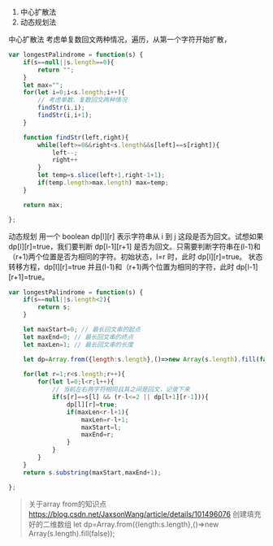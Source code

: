 
 1. 中心扩散法
 2. 动态规划法

中心扩散法
考虑单复数回文两种情况，遍历，从第一个字符开始扩散，

```js
var longestPalindrome = function(s) {
    if(s==null||s.length==0){
        return "";
    }
    let max="";
    for(let i=0;i<s.length;i++){
        // 考虑单数、复数回文两种情况
        findStr(i,i);
        findStr(i,i+1);
    }

    function findStr(left,right){
        while(left>=0&&right<s.length&&s[left]==s[right]){
            left--;
            right++
        }
        let temp=s.slice(left+1,right-1+1);
        if(temp.length>max.length) max=temp;
    }

    return max;

};
```


动态规划 
用一个 boolean dp[l][r] 表示字符串从 i 到 j 这段是否为回文。试想如果 dp[l][r]=true，我们要判断 dp[l-1][r+1] 是否为回文。只需要判断字符串在(l-1)和（r+1)两个位置是否为相同的字符。初始状态，l=r 时，此时 dp[l][r]=true。 状态转移方程，dp[l][r]=true 并且(l-1)和（r+1)两个位置为相同的字符，此时 dp[l-1][r+1]=true。

```js
var longestPalindrome = function(s) {
    if(s==null||s.length<2){
        return s;
    }

    let maxStart=0; // 最长回文串的起点
    let maxEnd=0; // 最长回文串的终点
    let maxLen=1; // 最长回文串的长度

    let dp=Array.from({length:s.length},()=>new Array(s.length).fill(false));
    
    for(let r=1;r<s.length;r++){
        for(let l=0;l<r;l++){
            // 当前左右两字符相同且其之间是回文，记录下来
            if(s[r]==s[l] && (r-l<=2 || dp[l+1][r-1])){
                dp[l][r]=true;
                if(maxLen<r-l+1){
                    maxLen=r-l+1;
                    maxStart=l;
                    maxEnd=r;
                }
            }
        }
    }
    return s.substring(maxStart,maxEnd+1);

};
```

> 关于array from的知识点
> https://blog.csdn.net/JaxsonWang/article/details/101496076
> 创建填充好的二维数组
> let dp=Array.from({length:s.length},()=>new Array(s.length).fill(false));